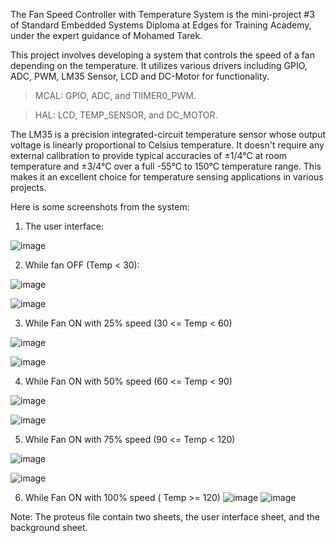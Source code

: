 The Fan Speed Controller with Temperature System is the mini-project #3 of Standard Embedded Systems Diploma at Edges for Training Academy, under the expert guidance of Mohamed Tarek.

This project involves developing a system that controls the speed of a fan depending on the temperature. It utilizes various drivers including GPIO, ADC, PWM, LM35 Sensor, LCD and DC-Motor for functionality.

> MCAL: GPIO, ADC, and TIIMER0_PWM.

> HAL: LCD, TEMP_SENSOR, and DC_MOTOR.


The LM35 is a precision integrated-circuit temperature sensor whose output voltage is linearly proportional to Celsius temperature. It doesn't require any external calibration to provide typical accuracies of ±1/4°C at room temperature and ±3/4°C over a full -55°C to 150°C temperature range. This makes it an excellent choice for temperature sensing applications in various projects.

Here is some screenshots from the system:

1. The user interface:

![image](https://github.com/dev-Youssef-Ahmed/Fan-Speed-Controller-with-Temperature/assets/153888401/fade19d4-6d20-46fe-808b-46897c40f48a)



2. While fan OFF (Temp < 30):

![image](https://github.com/dev-Youssef-Ahmed/Fan-Speed-Controller-with-Temperature/assets/153888401/67d42d46-1a95-458c-a26a-23ef598acd32)

![image](https://github.com/dev-Youssef-Ahmed/Fan-Speed-Controller-with-Temperature/assets/153888401/073ebbff-d2d1-4d7b-9459-685ffde371d6)



3. While Fan ON with 25% speed (30 <= Temp < 60)

![image](https://github.com/dev-Youssef-Ahmed/Fan-Speed-Controller-with-Temperature/assets/153888401/19ecdb94-8b88-4480-9f38-b6952355766e)

![image](https://github.com/dev-Youssef-Ahmed/Fan-Speed-Controller-with-Temperature/assets/153888401/f5d3237d-6f2d-4d16-a6cb-b6550d2390df)



4. While Fan ON with 50% speed (60 <= Temp < 90)

![image](https://github.com/dev-Youssef-Ahmed/Fan-Speed-Controller-with-Temperature/assets/153888401/4fe5cfd1-1790-4b51-bc77-5faac3e53eec)

![image](https://github.com/dev-Youssef-Ahmed/Fan-Speed-Controller-with-Temperature/assets/153888401/94bbb343-8fde-4da1-bef3-d29edf471313)



5. While Fan ON with 75% speed (90 <= Temp < 120)

![image](https://github.com/dev-Youssef-Ahmed/Fan-Speed-Controller-with-Temperature/assets/153888401/3dce4335-3bac-4e65-9cac-8be95ad90a1c)

![image](https://github.com/dev-Youssef-Ahmed/Fan-Speed-Controller-with-Temperature/assets/153888401/48b56024-2eae-4b3d-a5e8-0d38f13579e3)

6. While Fan ON with 100% speed ( Temp >= 120)
![image](https://github.com/dev-Youssef-Ahmed/Fan-Speed-Controller-with-Temperature/assets/153888401/94e9210e-dc6d-49fa-8fff-c72b3776b323)
![image](https://github.com/dev-Youssef-Ahmed/Fan-Speed-Controller-with-Temperature/assets/153888401/926d29b1-da4d-43f4-bf1d-87823deb57e8)

Note: The proteus file contain two sheets, the user interface sheet, and the background sheet.
